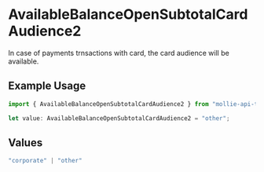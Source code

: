 # AvailableBalanceOpenSubtotalCardAudience2

In case of payments trnsactions with card, the card audience will be available.

## Example Usage

```typescript
import { AvailableBalanceOpenSubtotalCardAudience2 } from "mollie-api-typescript/models/operations";

let value: AvailableBalanceOpenSubtotalCardAudience2 = "other";
```

## Values

```typescript
"corporate" | "other"
```